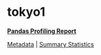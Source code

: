 # tokyo1

[**Pandas Profiling Report**](https://epistasislab.github.io/pmlb/profile/tokyo1.html)

[Metadata](metadata.yaml) | [Summary Statistics](summary_stats.tsv)

